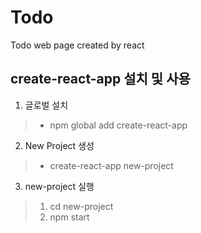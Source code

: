 # Todo
Todo web page created by react

## create-react-app 설치 및 사용
1. 글로벌 설치
 >- npm global add create-react-app
2. New Project 생성
 >- create-react-app new-project
3. new-project 실행
 >1) cd new-project
 >2) npm start
 
 
